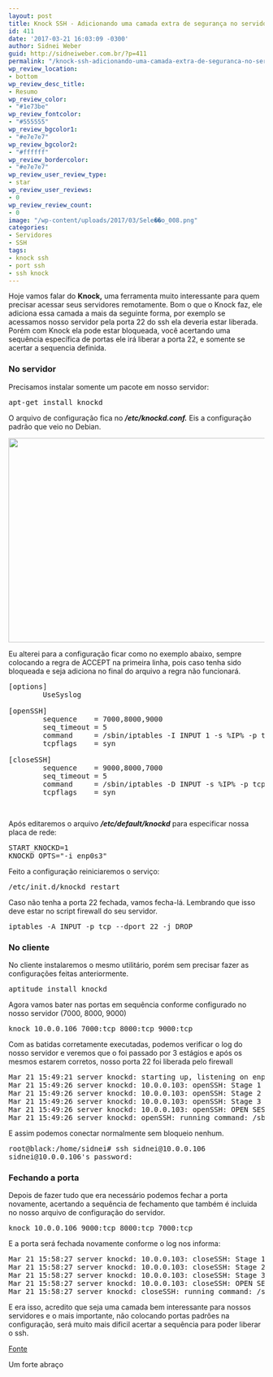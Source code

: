 ```yaml
---
layout: post
title: Knock SSH - Adicionando uma camada extra de segurança no servidor
id: 411
date: '2017-03-21 16:03:09 -0300'
author: Sidnei Weber
guid: http://sidneiweber.com.br/?p=411
permalink: "/knock-ssh-adicionando-uma-camada-extra-de-seguranca-no-servidor/"
wp_review_location:
- bottom
wp_review_desc_title:
- Resumo
wp_review_color:
- "#1e73be"
wp_review_fontcolor:
- "#555555"
wp_review_bgcolor1:
- "#e7e7e7"
wp_review_bgcolor2:
- "#ffffff"
wp_review_bordercolor:
- "#e7e7e7"
wp_review_user_review_type:
- star
wp_review_user_reviews:
- 0
wp_review_review_count:
- 0
image: "/wp-content/uploads/2017/03/Sele��o_008.png"
categories:
- Servidores
- SSH
tags:
- knock ssh
- port ssh
- ssh knock
---
```


Hoje vamos falar do **Knock,** uma ferramenta muito interessante para quem precisar acessar seus servidores remotamente. Bom o que o Knock faz, ele adiciona essa camada a mais da seguinte forma, por exemplo se acessamos nosso servidor pela porta 22 do ssh ela deveria estar liberada. Porém com Knock ela pode estar bloqueada, você acertando uma sequência específica de portas ele irá liberar a porta 22, e somente se acertar a sequencia definida.

### No servidor

Precisamos instalar somente um pacote em nosso servidor:

<pre class="lang:default decode:true ">apt-get install knockd</pre>

O arquivo de configuração fica no **_/etc/knockd.conf._** Eis a configuração padrão que veio no Debian.

<img class="alignnone size-full wp-image-412" src="http://sidneiweber.com.br/wp-content/uploads/2017/03/Sele��o_007.png" alt="" width="722" height="402" srcset="https://sidneiweber.com.br/wp-content/uploads/2017/03/Sele��o_007.png 722w, https://sidneiweber.com.br/wp-content/uploads/2017/03/Sele��o_007-300x167.png 300w" sizes="(max-width: 722px) 100vw, 722px" /> 

Eu alterei para a configuração ficar como no exemplo abaixo, sempre colocando a regra de ACCEPT na primeira linha, pois caso tenha sido bloqueada e seja adiciona no final do arquivo a regra não funcionará.

<pre class="lang:default decode:true">[options]
        UseSyslog

[openSSH]
        sequence    = 7000,8000,9000
        seq_timeout = 5
        command     = /sbin/iptables -I INPUT 1 -s %IP% -p tcp --dport 22 -j ACCEPT
        tcpflags    = syn

[closeSSH]
        sequence    = 9000,8000,7000
        seq_timeout = 5
        command     = /sbin/iptables -D INPUT -s %IP% -p tcp --dport 22 -j ACCEPT
        tcpflags    = syn</pre>

&nbsp;

Após editaremos o arquivo **_/etc/default/knockd_** para especificar nossa placa de rede:

<pre class="lang:default decode:true ">START_KNOCKD=1
KNOCKD_OPTS="-i enp0s3"</pre>

Feito a configuração reiniciaremos o serviço:

<pre class="lang:default decode:true ">/etc/init.d/knockd restart</pre>

Caso não tenha a porta 22 fechada, vamos fecha-lá. Lembrando que isso deve estar no script firewall do seu servidor.

<pre class="lang:default decode:true ">iptables -A INPUT -p tcp --dport 22 -j DROP</pre>

### No cliente

No cliente instalaremos o mesmo utilitário, porém sem precisar fazer as configurações feitas anteriormente.

<pre class="lang:default decode:true ">aptitude install knockd</pre>

Agora vamos bater nas portas em sequência conforme configurado no nosso servidor (7000, 8000, 9000)

<pre class="lang:default decode:true ">knock 10.0.0.106 7000:tcp 8000:tcp 9000:tcp</pre>

Com as batidas corretamente executadas, podemos verificar o log do nosso servidor e veremos que o foi passado por 3 estágios e após os mesmos estarem corretos, nosso porta 22 foi liberada pelo firewall

<pre class="lang:default decode:true ">Mar 21 15:49:21 server knockd: starting up, listening on enp0s3
Mar 21 15:49:26 server knockd: 10.0.0.103: openSSH: Stage 1
Mar 21 15:49:26 server knockd: 10.0.0.103: openSSH: Stage 2
Mar 21 15:49:26 server knockd: 10.0.0.103: openSSH: Stage 3
Mar 21 15:49:26 server knockd: 10.0.0.103: openSSH: OPEN SESAME
Mar 21 15:49:26 server knockd: openSSH: running command: /sbin/iptables -I INPUT 1 -s 10.0.0.103 -p tcp --dport 22 -j ACCEPT</pre>

E assim podemos conectar normalmente sem bloqueio nenhum.

<pre class="lang:default decode:true">root@black:/home/sidnei# ssh sidnei@10.0.0.106
sidnei@10.0.0.106's password:</pre>

### Fechando a porta

Depois de fazer tudo que era necessário podemos fechar a porta novamente, acertando a sequência de fechamento que também é incluida no nosso arquivo de configuração do servidor.

<pre class="lang:default decode:true ">knock 10.0.0.106 9000:tcp 8000:tcp 7000:tcp</pre>

E a porta será fechada novamente conforme o log nos informa:

<pre class="lang:default decode:true ">Mar 21 15:58:27 server knockd: 10.0.0.103: closeSSH: Stage 1
Mar 21 15:58:27 server knockd: 10.0.0.103: closeSSH: Stage 2
Mar 21 15:58:27 server knockd: 10.0.0.103: closeSSH: Stage 3
Mar 21 15:58:27 server knockd: 10.0.0.103: closeSSH: OPEN SESAME
Mar 21 15:58:27 server knockd: closeSSH: running command: /sbin/iptables -D INPUT -s 10.0.0.103 -p tcp --dport 22 -j ACCEPT</pre>

E era isso, acredito que seja uma camada bem interessante para nossos servidores e o mais importante, não colocando portas padrões na configuração, será muito mais dificil acertar a sequência para poder liberar o ssh.

<a href="https://www.vivaolinux.com.br/artigo/KNOCK-+-SSH?pagina=1" target="_blank">Fonte</a>

Um forte abraço
